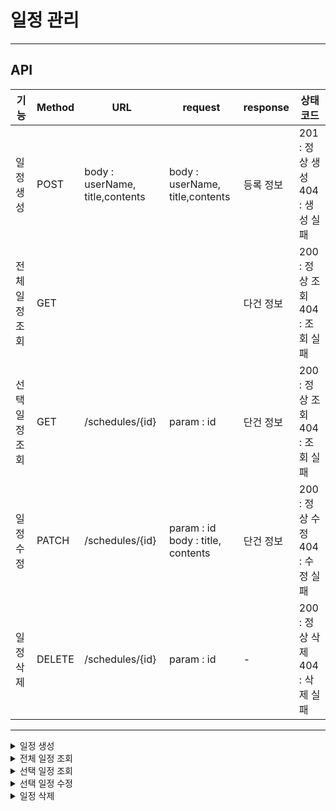 # 일정 관리
---
## API
| 기능       | Method | URL                             | request                                | response | 상태코드                          |
|----------|--------|---------------------------------|----------------------------------------|----------|-------------------------------|
| 일정 생성    | POST   | body : userName, title,contents | body : userName, title,contents            | 등록 정보    | 201 : 정상 생성 <br/>404 : 생성 실패  |
| 전체 일정 조회 | GET    |                           |             | 다건 정보    | 200 : 정상 조회 <br/> 404 : 조회 실패 |
| 선택 일정 조회 | GET    | /schedules/{id}                 | param : id                             | 단건 정보    | 200 : 정상 조회 <br/> 404 : 조회 실패 |
| 일정 수정 | PATCH  | /schedules/{id}                 | param : id <br/> body : title, contents | 단건 정보    | 200 : 정상 수정 <br/> 404 : 수정 실패 |
| 일정 삭제 | DELETE | /schedules/{id}                 | param : id                             | -        | 200 : 정상 삭제 <br/>404 : 삭제 실패  |
--- 
<details>
  <summary>일정 생성</summary>

| key         | TYPE         | COMMENT | NULL 여부 |
|-------------|--------------|---------|---------|
| id          | BIGINT       | 일정 id   | N       |
| userName    | VARCHAR(20)  | 작성 유저명  | N       |
| title       | VARCHAR(200) | 일정 내용 제목   | N       |
| contents    | VARCHAR(200) | 일정 내용 내용   | N       |
| createAt | DATETIME    | 생성일     | N       |
| modifiedAt | DATETIME    | 수정일     | N       |

RequestBody
```
url : 'http://localhost:8080/schedules' 
```

```sql
{
    "userName" : "작성 유저명", 
    "title" : "일정 내용 제목", 
    "contents" : "일정 내용 내용", 
}
```
ResopnseBody

성공 시 : 201 CREATED
```sql
{
    "id" : 1, 
    "userName" : "작성 유저명", 
    "title" : "일정 내용 제목", 
    "contents" : "일정 내용 내용", 
    "createAt" : "YYYY-DD-MM HH-MM-SS", 
    "modifiedAt" : "YYYY-DD-MM HH-MM-SS"
}
```

실패 시 : 404 BAD REQUEST

</details>
<details>
  <summary>전체 일정 조회</summary>

| key         | TYPE         | COMMENT | NULL 여부 |
|-------------|--------------|---------|---------|
| id          | BIGINT       | 일정 id   | N       |
| userName    | VARCHAR(20)  | 작성 유저명  | N       |
| title       | VARCHAR(200) | 일정 제목   | N       |
| contents    | VARCHAR(200) | 일정 내용   | N       |
| createAt | DATETIME    | 생성일     | N       |
| modifiedAt | DATETIME    | 수정일     | N       |

RequestBody

```
url : 'http://localhost:8080/schedules?userName = {userName}&modifiedAt = {modifiedAt}' 
```


ResopnseBody

성공 시 : 200 OK
```sql
{
    "id" : 1, 
    "contents" : "일정 내용", 
    "userName" : "작성 유저명", 
    "createAt" : "YYYY-DD-MM", 
    "modifiedAt" : "YYYY-DD-MM"
}
```

실패 시 : 404 NOT FOUND

</details>


<details>
  <summary>선택 일정 조회</summary>

| key        | TYPE         | COMMENT | NULL 여부 |
|------------|--------------|---------|---------|
| id         | BIGINT       | 일정 id   | N       |
| title      | VARCHAR(200) | 일정 제목   | N       |
| contents   | VARCHAR(200) | 일정 내용   | N       |
| userName   | VARCHAR(20)  | 작성 유저명  | N       |
| createAt | DATETIME    | 생성일     | N       |
| modifiedAt | DATETIME     | 수정일     | N       |

RequestBody

```
url : 'http://localhost:8080/schedules/{id}' 
```

ResopnseBody

성공 시 : 200 OK
```sql
{
    "id" : 1, 
    "title" : "일정 제목",
    "contents" : "일정 내용", 
    "userName" : "작성 유저명", 
    "createAt" : "YYYY-DD-MM", 
    "modifiedAt" : "YYYY-DD-MM"
}
```

실패 시 : 404 NOT FOUND

</details>

<details>
  <summary>선택 일정 수정</summary>

| key        | TYPE         | COMMENT | NULL 여부 |
|------------|--------------|---------|---------|
| id         | BIGINT       | 일정 id   | N       |
| title      | VARCHAR(200) | 일정 제목   | N       |
| contents   | VARCHAR(200) | 일정 내용   | N       |
| userName   | VARCHAR(20)  | 작성 유저명  | N       |
| modifiedAt | DATETIME    | 수정일     | N       |

RequestBody

```
url : 'http://localhost:8080/schedules/{id}' 
```

```sql
{
    "title" : "일정 제목",
    "contents" : "일정 내용", 
    "userName" : "작성 유저명"
}
```
ResopnseBody

성공 시 : 200 OK
```sql
{
    "id" : 1, 
    "title" : "일정 제목",
    "contents" : "일정 내용", 
    "userName" : "작성 유저명", 
    "modifiedAt" : "YYYY-DD-MM"
}
```

실패 시 : 404 NOT FOUND

</details>

<details>
  <summary>일정 삭제</summary>

RequestBody

```
url : 'http://localhost:8080/schedules/{id}' 
```

```sql
{
}
```
ResopnseBody

성공 시 : 200 OK
```sql
{
}
```

실패 시 : 404 NOT FOUND

</details>